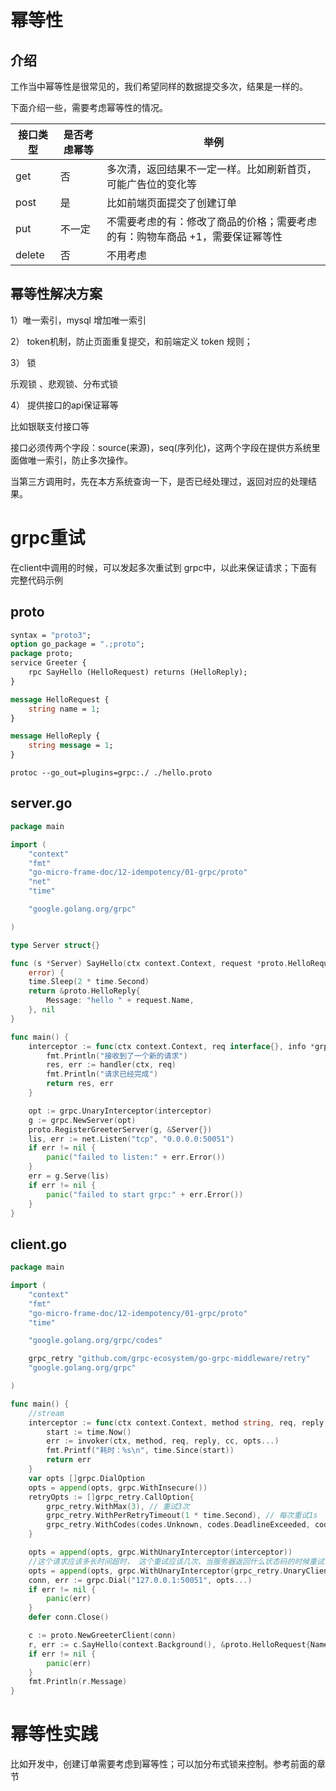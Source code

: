 # 幂等性

## 介绍

工作当中幂等性是很常见的，我们希望同样的数据提交多次，结果是一样的。

下面介绍一些，需要考虑幂等性的情况。

| 接口类型 | 是否考虑幂等 | 举例                                                         |
| -------- | ------------ | ------------------------------------------------------------ |
| get      | 否           | 多次清，返回结果不一定一样。比如刷新首页，可能广告位的变化等 |
| post     | 是           | 比如前端页面提交了创建订单                                   |
| put      | 不一定       | 不需要考虑的有：修改了商品的价格；需要考虑的有：购物车商品 +1，需要保证幂等性 |
| delete   | 否           | 不用考虑                                                     |



## 幂等性解决方案

1）唯一索引，mysql 增加唯一索引

2） token机制，防止页面重复提交，和前端定义 token 规则；

3） 锁

乐观锁 、悲观锁、分布式锁

4） 提供接口的api保证幂等

比如银联支付接口等

接口必须传两个字段：source(来源)，seq(序列化)，这两个字段在提供方系统里面做唯一索引，防止多次操作。

当第三方调用时，先在本方系统查询一下，是否已经处理过，返回对应的处理结果。



# grpc重试

在client中调用的时候，可以发起多次重试到 grpc中，以此来保证请求；下面有完整代码示例

## proto

```protobuf
syntax = "proto3";
option go_package = ".;proto";
package proto;
service Greeter {
    rpc SayHello (HelloRequest) returns (HelloReply);
}

message HelloRequest {
    string name = 1;
}

message HelloReply {
    string message = 1;
}

```

```
protoc --go_out=plugins=grpc:./ ./hello.proto
```

## server.go

```go
package main

import (
	"context"
	"fmt"
	"go-micro-frame-doc/12-idempotency/01-grpc/proto"
	"net"
	"time"

	"google.golang.org/grpc"

)

type Server struct{}

func (s *Server) SayHello(ctx context.Context, request *proto.HelloRequest) (*proto.HelloReply,
	error) {
	time.Sleep(2 * time.Second)
	return &proto.HelloReply{
		Message: "hello " + request.Name,
	}, nil
}

func main() {
	interceptor := func(ctx context.Context, req interface{}, info *grpc.UnaryServerInfo, handler grpc.UnaryHandler) (resp interface{}, err error) {
		fmt.Println("接收到了一个新的请求")
		res, err := handler(ctx, req)
		fmt.Println("请求已经完成")
		return res, err
	}

	opt := grpc.UnaryInterceptor(interceptor)
	g := grpc.NewServer(opt)
	proto.RegisterGreeterServer(g, &Server{})
	lis, err := net.Listen("tcp", "0.0.0.0:50051")
	if err != nil {
		panic("failed to listen:" + err.Error())
	}
	err = g.Serve(lis)
	if err != nil {
		panic("failed to start grpc:" + err.Error())
	}
}

```



## client.go

```go
package main

import (
	"context"
	"fmt"
	"go-micro-frame-doc/12-idempotency/01-grpc/proto"
	"time"

	"google.golang.org/grpc/codes"

	grpc_retry "github.com/grpc-ecosystem/go-grpc-middleware/retry"
	"google.golang.org/grpc"

)

func main() {
	//stream
	interceptor := func(ctx context.Context, method string, req, reply interface{}, cc *grpc.ClientConn, invoker grpc.UnaryInvoker, opts ...grpc.CallOption) error {
		start := time.Now()
		err := invoker(ctx, method, req, reply, cc, opts...)
		fmt.Printf("耗时：%s\n", time.Since(start))
		return err
	}
	var opts []grpc.DialOption
	opts = append(opts, grpc.WithInsecure())
	retryOpts := []grpc_retry.CallOption{
		grpc_retry.WithMax(3), // 重试3次
		grpc_retry.WithPerRetryTimeout(1 * time.Second), // 每次重试1s
		grpc_retry.WithCodes(codes.Unknown, codes.DeadlineExceeded, codes.Unavailable), //重试的状态码
	}

	opts = append(opts, grpc.WithUnaryInterceptor(interceptor))
	//这个请求应该多长时间超时， 这个重试应该几次、当服务器返回什么状态码的时候重试
	opts = append(opts, grpc.WithUnaryInterceptor(grpc_retry.UnaryClientInterceptor(retryOpts...)))
	conn, err := grpc.Dial("127.0.0.1:50051", opts...)
	if err != nil {
		panic(err)
	}
	defer conn.Close()

	c := proto.NewGreeterClient(conn)
	r, err := c.SayHello(context.Background(), &proto.HelloRequest{Name: "bobby"})
	if err != nil {
		panic(err)
	}
	fmt.Println(r.Message)
}

```



# 幂等性实践

比如开发中，创建订单需要考虑到幂等性；可以加分布式锁来控制。参考前面的章节